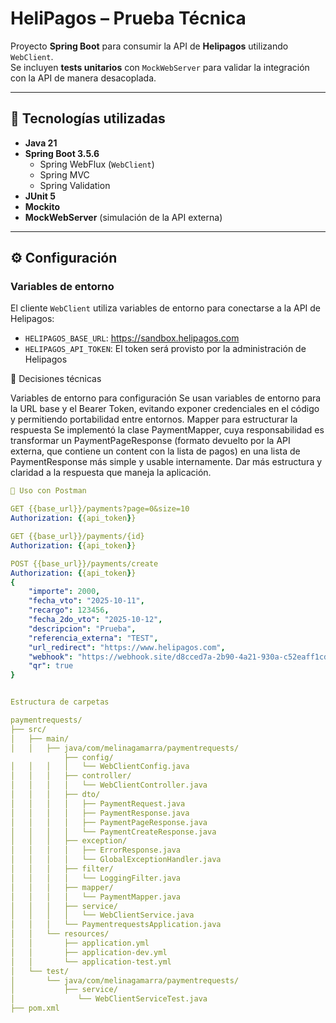 # HeliPagos – Prueba Técnica

Proyecto **Spring Boot** para consumir la API de **Helipagos** utilizando `WebClient`.  
Se incluyen **tests unitarios** con `MockWebServer` para validar la integración con la API de manera desacoplada.

---

## 🚀 Tecnologías utilizadas

- **Java 21**
- **Spring Boot 3.5.6**
  - Spring WebFlux (`WebClient`)
  - Spring MVC
  - Spring Validation
- **JUnit 5**
- **Mockito**
- **MockWebServer** (simulación de la API externa)

---

## ⚙️ Configuración

### Variables de entorno
El cliente `WebClient` utiliza variables de entorno para conectarse a la API de Helipagos:

- `HELIPAGOS_BASE_URL`: https://sandbox.helipagos.com  
- `HELIPAGOS_API_TOKEN`: El token será provisto por la administración de Helipagos

🤔 Decisiones técnicas

Variables de entorno para configuración
Se usan variables de entorno para la URL base y el Bearer Token, evitando exponer credenciales en el código y permitiendo portabilidad entre entornos.
Mapper para estructurar la respuesta
Se implementó la clase PaymentMapper, cuya responsabilidad es transformar un PaymentPageResponse (formato devuelto por la API externa, que contiene un content con la lista de pagos) en una lista de PaymentResponse más simple y usable internamente.
Dar más estructura y claridad a la respuesta que maneja la aplicación.

```yaml
🚀 Uso con Postman

GET {{base_url}}/payments?page=0&size=10
Authorization: {{api_token}}

GET {{base_url}}/payments/{id}
Authorization: {{api_token}}

POST {{base_url}}/payments/create
Authorization: {{api_token}}
{
    "importe": 2000,
    "fecha_vto": "2025-10-11",
    "recargo": 123456,
    "fecha_2do_vto": "2025-10-12",
    "descripcion": "Prueba",
    "referencia_externa": "TEST",
    "url_redirect": "https://www.helipagos.com",
    "webhook": "https://webhook.site/d8cced7a-2b90-4a21-930a-c52eaff1cd51",
    "qr": true
}


Estructura de carpetas

paymentrequests/
├── src/
│   ├── main/
│   │   ├── java/com/melinagamarra/paymentrequests/
            ├── config/
│   │   │   │   └── WebClientConfig.java      
│   │   │   ├── controller/
│   │   │   │   └── WebClientController.java  
│   │   │   ├── dto/
│   │   │   │   ├── PaymentRequest.java       
│   │   │   │   ├── PaymentResponse.java      
│   │   │   │   ├── PaymentPageResponse.java  
│   │   │   │   └── PaymentCreateResponse.java
│   │   │   ├── exception/
│   │   │   │   ├── ErrorResponse.java       
│   │   │   │   └── GlobalExceptionHandler.java 
│   │   │   ├── filter/
│   │   │   │   └── LoggingFilter.java        
│   │   │   ├── mapper/
│   │   │   │   └── PaymentMapper.java        
│   │   │   ├── service/
│   │   │   │   └── WebClientService.java     
│   │   │   └── PaymentrequestsApplication.java 
│   │   └── resources/
│   │       ├── application.yml               
│   │       ├── application-dev.yml           
│   │       └── application-test.yml                     
│   └── test/
│       └── java/com/melinagamarra/paymentrequests/
│           ├── service/
│              └── WebClientServiceTest.java   
├── pom.xml                                     
                                   


                              
                
